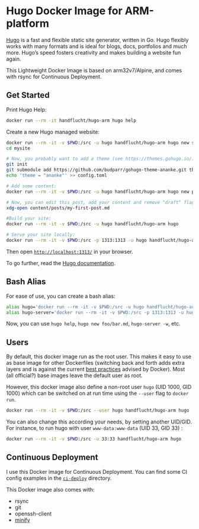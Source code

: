 # Hugo Docker Image for ARM-platform

[Hugo](https://gohugo.io/) is a fast and flexible static site generator, written in Go.
Hugo flexibly works with many formats and is ideal for blogs, docs, portfolios and much more.
Hugo’s speed fosters creativity and makes building a website fun again.

This Lightweight Docker Image is based on arm32v7/Alpine, and comes with rsync for Continuous Deployment.

## Get Started

Print Hugo Help:

```bash
docker run --rm -it handflucht/hugo-arm hugo help
```

Create a new Hugo managed website:

```bash
docker run --rm -it -v $PWD:/src -u hugo handflucht/hugo-arm hugo new site mysite
cd mysite

# Now, you probably want to add a theme (see https://themes.gohugo.io/):
git init
git submodule add https://github.com/budparr/gohugo-theme-ananke.git themes/ananke;
echo 'theme = "ananke"' >> config.toml

# Add some content:
docker run --rm -it -v $PWD:/src -u hugo handflucht/hugo-arm hugo new posts/my-first-post.md

# Now, you can edit this post, add your content and remove "draft" flag:
xdg-open content/posts/my-first-post.md

#Build your site:
docker run --rm -it -v $PWD:/src -u hugo handflucht/hugo-arm hugo

# Serve your site locally:
docker run --rm -it -v $PWD:/src -p 1313:1313 -u hugo handflucht/hugo-arm hugo server -w --bind=0.0.0.0
```

Then open [`http://localhost:1313/`](http://localhost:1313/) in your browser.

To go further, read the [Hugo documentation](https://gohugo.io/documentation/).

## Bash Alias

For ease of use, you can create a bash alias:

```bash
alias hugo='docker run --rm -it -v $PWD:/src -u hugo handflucht/hugo-arm hugo'
alias hugo-server='docker run --rm -it -v $PWD:/src -p 1313:1313 -u hugo handflucht/hugo-arm hugo server --bind 0.0.0.0'
```

Now, you can use `hugo help`, `hugo new foo/bar.md`, `hugo-server -w`, etc.


## Users

By default, this docker image run as the root user. This makes it easy to use as base image for other Dockerfiles (switching back and forth adds extra layers and is against the current [best practices](https://docs.docker.com/engine/userguide/eng-image/dockerfile_best-practices/#user) advised by Docker). Most (all official?) base images leave the default user as root.

However, this docker image also define a non-root user `hugo` (UID 1000, GID 1000) which can be switched on at run time using the `--user` flag to `docker run`.

```bash
docker run --rm -it -v $PWD:/src --user hugo handflucht/hugo-arm hugo
```

You can also change this according your needs, by setting another UID/GID. For instance, to run hugo with user `www-data:www-data` (UID 33, GID 33) :

```bash
docker run --rm -it -v $PWD:/src -u 33:33 handflucht/hugo-arm hugo
```

## Continuous Deployment

I use this Docker image for Continuous Deployment. You can find some CI config examples in the [`ci-deploy`](https://github.com/jguyomard/docker-hugo/tree/master/ci-deploy) directory.

This Docker image also comes with:

- rsync
- git
- openssh-client
- [minify](https://github.com/tdewolff/minify)


